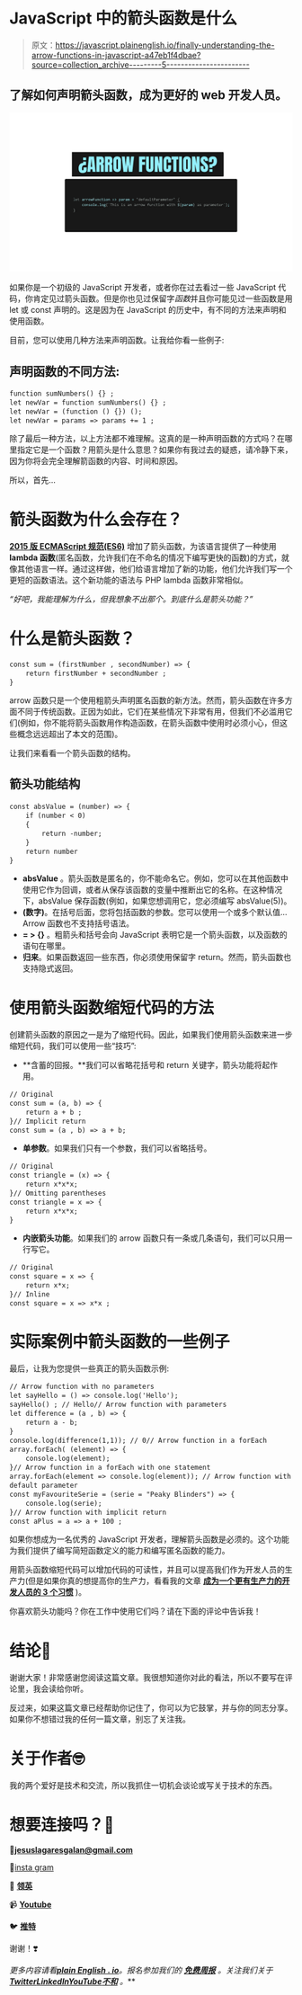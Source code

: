 # JavaScript 中的箭头函数是什么

> 原文：<https://javascript.plainenglish.io/finally-understanding-the-arrow-functions-in-javascript-a47eb1f4dbae?source=collection_archive---------5----------------------->

## 了解如何声明箭头函数，成为更好的 web 开发人员。

![](img/579715b743561bdc90bcf776aca7c3d4.png)

如果你是一个初级的 JavaScript 开发者，或者你在过去看过一些 JavaScript 代码，你肯定见过箭头函数。但是你也见过保留字*函数*并且你可能见过一些函数是用 let 或 const 声明的。这是因为在 JavaScript 的历史中，有不同的方法来声明和使用函数。

目前，您可以使用几种方法来声明函数。让我给你看一些例子:

## 声明函数的不同方法:

```
function sumNumbers() {} ;
let newVar = function sumNumbers() {} ;
let newVar = (function () {}) ();
let newVar = params => params += 1 ; 
```

除了最后一种方法，以上方法都不难理解。这真的是一种声明函数的方式吗？在哪里指定它是一个函数？用箭头是什么意思？如果你有我过去的疑惑，请冷静下来，因为你将会完全理解箭函数的内容、时间和原因。

所以，首先…

# 箭头函数为什么会存在？

[**2015 版 ECMAScript 规范(ES6)**](https://262.ecma-international.org/6.0/) 增加了箭头函数，为该语言提供了一种使用 **lambda 函数**(匿名函数，允许我们在不命名的情况下编写更快的函数)的方式，就像其他语言一样。通过这样做，他们给语言增加了新的功能，他们允许我们写一个更短的函数语法。这个新功能的语法与 PHP lambda 函数非常相似。

*“好吧，我能理解为什么，但我想象不出那个。到底什么是箭头功能？”*

# 什么是箭头函数？

```
const sum = (firstNumber , secondNumber) => {
    return firstNumber + secondNumber ;
}
```

arrow 函数只是一个使用粗箭头声明匿名函数的新方法。然而，箭头函数在许多方面不同于传统函数。正因为如此，它们在某些情况下非常有用，但我们不必滥用它们(例如，你不能将箭头函数用作构造函数，在箭头函数中使用时必须小心，但这些概念远远超出了本文的范围)。

让我们来看看一个箭头函数的结构。

## 箭头功能结构

```
const absValue = (number) => {
    if (number < 0)
    {
        return -number; 
    }
    return number
}
```

*   **absValue** 。箭头函数是匿名的，你不能命名它。例如，您可以在其他函数中使用它作为回调，或者从保存该函数的变量中推断出它的名称。在这种情况下，absValue 保存函数(例如，如果您想调用它，您必须编写 absValue(5))。
*   **(数字)**。在括号后面，您将包括函数的参数。您可以使用一个或多个默认值… Arrow 函数也不支持括号语法。
*   **= > {}** 。粗箭头和括号会向 JavaScript 表明它是一个箭头函数，以及函数的语句在哪里。
*   **归来**。如果函数返回一些东西，你必须使用保留字 return。然而，箭头函数也支持隐式返回。

# 使用箭头函数缩短代码的方法

创建箭头函数的原因之一是为了缩短代码。因此，如果我们使用箭头函数来进一步缩短代码，我们可以使用一些“技巧”:

*   **含蓄的回报。**我们可以省略花括号和 return 关键字，箭头功能将起作用。

```
// Original
const sum = (a, b) => {
    return a + b ;
}// Implicit return
const sum = (a , b) => a + b; 
```

*   **单参数**。如果我们只有一个参数，我们可以省略括号。

```
// Original
const triangle = (x) => {
    return x*x*x; 
}// Omitting parentheses
const triangle = x => {
    return x*x*x; 
}
```

*   **内嵌箭头功能**。如果我们的 arrow 函数只有一条或几条语句，我们可以只用一行写它。

```
// Original
const square = x => {
    return x*x; 
}// Inline
const square = x => x*x ; 
```

# 实际案例中箭头函数的一些例子

最后，让我为您提供一些真正的箭头函数示例:

```
// Arrow function with no parameters
let sayHello = () => console.log('Hello'); 
sayHello() ; // Hello// Arrow function with parameters
let difference = (a , b) => {
    return a - b; 
}
console.log(difference(1,1)); // 0// Arrow function in a forEach 
array.forEach( (element) => {
    console.log(element); 
}// Arrow function in a forEach with one statement
array.forEach(element => console.log(element)); // Arrow function with default parameter
const myFavouriteSerie = (serie = "Peaky Blinders") => {
    console.log(serie); 
}// Arrow function with implicit return
const aPlus = a => a + 100 ; 
```

如果你想成为一名优秀的 JavaScript 开发者，理解箭头函数是必须的。这个功能为我们提供了编写简短函数定义的能力和编写匿名函数的能力。

用箭头函数缩短代码可以增加代码的可读性，并且可以提高我们作为开发人员的生产力(但是如果你真的想提高你的生产力，看看我的文章 [**成为一个更有生产力的开发人员的 3 个习惯**](https://medium.com/@jesuslagares/3-habits-to-be-a-more-productive-developer-de0320e1b5a5) )。

你喜欢箭头功能吗？你在工作中使用它们吗？请在下面的评论中告诉我！

# 结论👋

谢谢大家！非常感谢您阅读这篇文章。我很想知道你对此的看法，所以不要写在评论里，我会读给你听。

反过来，如果这篇文章已经帮助你记住了，你可以为它鼓掌，并与你的同志分享。如果你不想错过我的任何一篇文章，别忘了关注我。

# 关于作者🤓

我的两个爱好是技术和交流，所以我抓住一切机会谈论或写关于技术的东西。

# 想要连接吗？📲

📩**jesuslagaresgalan@gmail.com**

📸[insta gram](https://instagram.com/jesuslagares_)

💼 [**领英**](https://www.linkedin.com/in/jesus-lagares/)

📹 [**Youtube**](https://www.youtube.com/c/Jes%C3%BAsLagares)

🐦 [**推特**](https://twitter.com/jesuslagares_)

谢谢！❣️

*更多内容请看*[***plain English . io***](https://plainenglish.io/)*。报名参加我们的* [***免费周报***](http://newsletter.plainenglish.io/) *。关注我们关于*[***Twitter***](https://twitter.com/inPlainEngHQ)[***LinkedIn***](https://www.linkedin.com/company/inplainenglish/)*[***YouTube***](https://www.youtube.com/channel/UCtipWUghju290NWcn8jhyAw)*[***不和***](https://discord.gg/GtDtUAvyhW) *。***